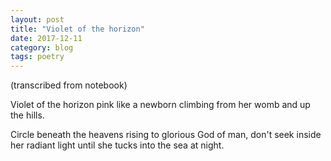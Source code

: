 ```yaml
---
layout: post
title: "Violet of the horizon"
date: 2017-12-11
category: blog
tags: poetry
---
```


(transcribed from notebook)

Violet of the horizon
pink like a newborn
climbing from her womb
and up the hills.

Circle beneath the heavens
rising to glorious God of man,
don't seek inside her radiant light
until she tucks into the sea at night.
